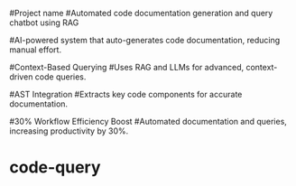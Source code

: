 #Project name
#Automated code documentation generation and query chatbot using RAG 

#AI-powered system that auto-generates code documentation, reducing manual effort.

#Context-Based Querying
#Uses RAG and LLMs for advanced, context-driven code queries.

#AST Integration
#Extracts key code components for accurate documentation.

#30% Workflow Efficiency Boost
#Automated documentation and queries, increasing productivity by 30%.

# code-query
